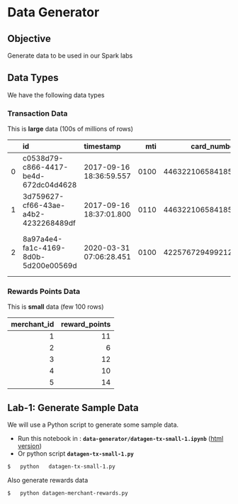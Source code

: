 <link rel='stylesheet' href='../assets/css/main.css'/>

# Data Generator

## Objective

Generate data to be used in our Spark labs

## Data Types

We have the following data types

### Transaction Data

This is **large** data (100s of millions of rows)

|    | id                                   | timestamp               |   mti |      card_number |   amount_customer |   merchant_type |   merchant_id | merchant_address                                           | ref_id                               |   amount_merchant |   response_code |
|---:|:-------------------------------------|:------------------------|------:|-----------------:|------------------:|----------------:|--------------:|:-----------------------------------------------------------|:-------------------------------------|------------------:|----------------:|
|  0 | c0538d79-c866-4417-be4d-672dc04d4628 | 2017-09-16 18:36:59.557 |  0100 | 4463221065841858 |              6.65 |            1760 |             0 | Awesome Bakery, 136 Hillview St, San Jose, WA, USA         |                                      |            nan    |             nan |
|  1 | 3d759627-cf66-43ae-a4b2-4232268489df | 2017-09-16 18:37:01.800 |  0110 | 4463221065841858 |              6.65 |            1760 |             0 | Awesome Bakery, 136 Hillview St, San Jose, WA, USA         | c0538d79-c866-4417-be4d-672dc04d4628 |              6.45 |              33 |
|  2 | 8a97a4e4-fa1c-4169-8d0b-5d200e00569d | 2020-03-31 07:06:28.451 |  0100 | 4225767294992126 |             77.98 |            3567 |             0 | Four Seasons Hardware, 330 Market St, Burlingame, NV, USA  |                                      |            nan    |             nan |

### Rewards Points Data

This is **small** data (few 100 rows)

|   merchant_id |   reward_points |
|--------------:|----------------:|
|             1 |              11 |
|             2 |               6 |
|             3 |              12 |
|             4 |              10 |
|             5 |              14 |

## Lab-1: Generate Sample Data

We will use a Python script to generate some sample data.

- Run this notebook in : **`data-generator/datagen-tx-small-1.ipynb`**  ([html version](datagen-tx-small-1.html))
- Or python script **`datagen-tx-small-1.py`**

```bash
$   python   datagen-tx-small-1.py
```

Also generate rewards data

```bash
$   python datagen-merchant-rewards.py
```